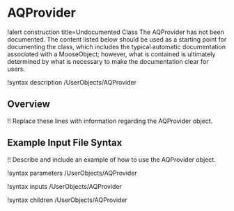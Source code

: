 # AQProvider

!alert construction title=Undocumented Class
The AQProvider has not been documented. The content listed below should be used as a starting point for
documenting the class, which includes the typical automatic documentation associated with a
MooseObject; however, what is contained is ultimately determined by what is necessary to make the
documentation clear for users.

!syntax description /UserObjects/AQProvider

## Overview

!! Replace these lines with information regarding the AQProvider object.

## Example Input File Syntax

!! Describe and include an example of how to use the AQProvider object.

!syntax parameters /UserObjects/AQProvider

!syntax inputs /UserObjects/AQProvider

!syntax children /UserObjects/AQProvider

